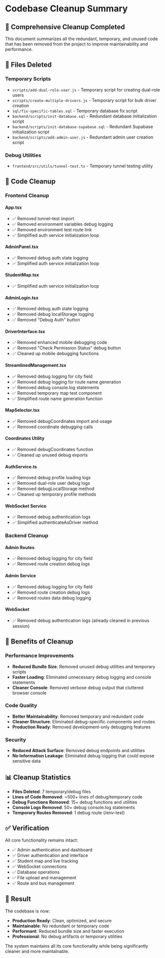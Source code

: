 # Codebase Cleanup Summary

## 🧹 **Comprehensive Cleanup Completed**

This document summarizes all the redundant, temporary, and unused code that has been removed from the project to improve maintainability and performance.

## 📁 **Files Deleted**

### Temporary Scripts
- `scripts/add-dual-role-user.js` - Temporary script for creating dual-role users
- `scripts/create-multiple-drivers.js` - Temporary script for bulk driver creation
- `sql/fix-specific-tables.sql` - Temporary database fix script
- `backend/scripts/init-database.sql` - Redundant database initialization script
- `backend/scripts/init-database-supabase.sql` - Redundant Supabase initialization script
- `backend/scripts/add-admin-user.js` - Redundant admin user creation script

### Debug Utilities
- `frontend/src/utils/tunnel-test.ts` - Temporary tunnel testing utility

## 🔧 **Code Cleanup**

### Frontend Cleanup

#### App.tsx
- ✅ Removed tunnel-test import
- ✅ Removed environment variables debug logging
- ✅ Removed environment test route link
- ✅ Simplified auth service initialization loop

#### AdminPanel.tsx
- ✅ Removed debug auth state logging
- ✅ Simplified auth service initialization loop

#### StudentMap.tsx
- ✅ Simplified auth service initialization loop

#### AdminLogin.tsx
- ✅ Removed debug auth state logging
- ✅ Removed debug localStorage logging
- ✅ Removed "Debug Auth" button

#### DriverInterface.tsx
- ✅ Removed enhanced mobile debugging code
- ✅ Removed "Check Permission Status" debug button
- ✅ Cleaned up mobile debugging functions

#### StreamlinedManagement.tsx
- ✅ Removed debug logging for city field
- ✅ Removed debug logging for route name generation
- ✅ Removed debug console.log statements
- ✅ Removed temporary map test component
- ✅ Simplified route name generation function

#### MapSelector.tsx
- ✅ Removed debugCoordinates import and usage
- ✅ Removed coordinate debugging calls

#### Coordinates Utility
- ✅ Removed debugCoordinates function
- ✅ Cleaned up unused debug exports

#### AuthService.ts
- ✅ Removed debug profile loading logs
- ✅ Removed dual-role user debug logs
- ✅ Removed debugLocalStorage method
- ✅ Cleaned up temporary profile methods

#### WebSocket Service
- ✅ Removed debug authentication logs
- ✅ Simplified authenticateAsDriver method

### Backend Cleanup

#### Admin Routes
- ✅ Removed debug logging for city field
- ✅ Removed route creation debug logs

#### Admin Service
- ✅ Removed debug logging for city field
- ✅ Removed route creation debug logs
- ✅ Removed routes data debug logging

#### WebSocket
- ✅ Removed debug authentication logs (already cleaned in previous session)

## 🎯 **Benefits of Cleanup**

### Performance Improvements
- **Reduced Bundle Size**: Removed unused debug utilities and temporary scripts
- **Faster Loading**: Eliminated unnecessary debug logging and console statements
- **Cleaner Console**: Removed verbose debug output that cluttered browser console

### Code Quality
- **Better Maintainability**: Removed temporary and redundant code
- **Cleaner Structure**: Eliminated debug-specific components and routes
- **Production Ready**: Removed development-only debugging features

### Security
- **Reduced Attack Surface**: Removed debug endpoints and utilities
- **No Information Leakage**: Eliminated debug logging that could expose sensitive data

## 📊 **Cleanup Statistics**

- **Files Deleted**: 7 temporary/debug files
- **Lines of Code Removed**: ~500+ lines of debug/temporary code
- **Debug Functions Removed**: 15+ debug functions and utilities
- **Console Logs Removed**: 50+ debug console.log statements
- **Temporary Routes Removed**: 1 debug route (/env-test)

## ✅ **Verification**

All core functionality remains intact:
- ✅ Admin authentication and dashboard
- ✅ Driver authentication and interface
- ✅ Student map and live tracking
- ✅ WebSocket connections
- ✅ Database operations
- ✅ File upload and management
- ✅ Route and bus management

## 🚀 **Result**

The codebase is now:
- **Production Ready**: Clean, optimized, and secure
- **Maintainable**: No redundant or temporary code
- **Performant**: Reduced bundle size and faster execution
- **Professional**: No debug artifacts or temporary utilities

The system maintains all its core functionality while being significantly cleaner and more maintainable.
